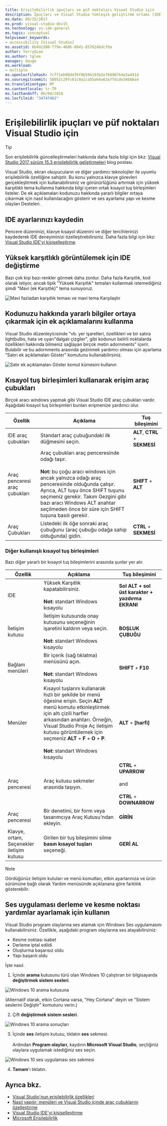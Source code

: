 ```yaml
---
title: Erişilebilirlik ipuçları ve püf noktaları Visual Studio için
description: İpuçları ve Visual Studio tümleşik geliştirme ortamı (IDE) kullanmak, herkes için daha erişilebilir hale gelmesine yardımcı olabilecek öneriler hakkında daha fazla engelli kişiler de dahil olmak üzere öğrenin.
ms.date: 09/15/2017
ms.prod: visual-studio-dev15
ms.technology: vs-ide-general
ms.topic: conceptual
helpviewer_keywords:
- accessibility [Visual Studio]
ms.assetid: 6b491d88-f79e-4686-8841-857624bdcfda
author: TerryGLee
ms.author: tglee
manager: douge
ms.workload:
- multiple
ms.openlocfilehash: 7cff1eb98dd76f8b594193b2e768987b4e2a441d
ms.sourcegitcommit: 58052c29fc61c9a1ca55a64a63a7fdcde34668a4
ms.translationtype: MT
ms.contentlocale: tr-TR
ms.lasthandoff: 06/04/2018
ms.locfileid: "34747462"
---
```

# <a name="accessibility-tips-and-tricks-for-visual-studio"></a>Erişilebilirlik ipuçları ve püf noktaları Visual Studio için

> [!TIP]
> Son erişilebilirlik güncelleştirmeleri hakkında daha fazla bilgi için bkz: [Visual Studio 2017 sürüm 15.3 erişilebilirlik geliştirmeleri](https://blogs.msdn.microsoft.com/visualstudio/2017/08/14/accessibility-improvements-in-visual-studio-2017-version-15-3/) blog postası.

Visual Studio, ekran okuyucuların ve diğer yardımcı teknolojiler ile uyumlu erişilebilirlik özelliğine sahiptir. Bu konu yalnızca klavye görevleri gerçekleştirmek için kullanabilirsiniz ve görünürlüğünü artırmak için yüksek karşıtlıklı tema kullanma hakkında bilgi içeren ortak kısayol tuş birleşimleri listeler. De ek açıklamaları kodunuzu hakkında yararlı bilgiler ortaya çıkarmak için nasıl kullanılacağını gösterir ve ses ayarlama yapı ve kesme olayları Desteleri.

## <a name="save-your-ide-settings"></a>IDE ayarlarınızı kaydedin

 Pencere düzeninizi, klavye kısayol düzenini ve diğer tercihlerinizi kaydederek IDE deneyiminizi özelleştirebilirsiniz. Daha fazla bilgi için bkz: [Visual Studio IDE'yi kişiselleştirme](../../ide/personalizing-the-visual-studio-ide.md).

## <a name="modify-your-ide-for-high-contrast-viewing"></a>Yüksek karşıtlıklı görüntülemek için IDE değiştirme

Bazı çok kişi bazı renkler görmek daha zordur. Daha fazla Karşıtlık, kod olarak istiyor, ancak tipik "Yüksek Karşıtlık" temaları kullanmak istemediğiniz şimdi "Mavi (ek Karşıtlık)" tema sunuyoruz.

  ![Mavi fazladan karşıtlık teması ve mavi tema Karşılaştır](media/blue-extra-contrast-theme.png)

## <a name="use-annotations-to-reveal-useful-information-about-your-code"></a>Kodunuzu hakkında yararlı bilgiler ortaya çıkarmak için ek açıklamalarını kullanma

Visual Studio düzenleyicisinde "vb. yer işaretleri, özellikleri ve bir satıra lightbulbs, hata ve uyarı"dalgalı çizgiler", gibi kodunun belirli noktalarda özellikleri hakkında bilmeniz sağlayan birçok metin adornments" içerir. Bulabilir ve bu adornments arasında gezinmek yardımcı olması için ayarlama "Satırı ek açıklamaları Göster" komutunu kullanabilirsiniz.

  ![Satır ek açıklamaları Göster komut kümesini kullanın](media/show-line-annotations-command-set.png)

## <a name="access-toolbars-by-using-shortcut-key-combinations"></a>Kısayol tuş birleşimleri kullanarak erişim araç çubukları

Birçok aracı windows yapmak gibi Visual Studio IDE araç çubukları vardır. Aşağıdaki kısayol tuş birleşimleri bunları erişmenize yardımcı olur.

|Özellik|Açıklama|Tuş bileşimini|
|-------------|-----------------|---------------------|
|IDE araç çubukları|Standart araç çubuğundaki ilk düğmesini seçin.|**ALT**, **CTRL** + **SEKMESİ**|
|Araç penceresi araç çubukları|Araç çubukları araç penceresinde odağı taşır. <br> <br> **Not:** bu çoğu aracı windows için ancak yalnızca odağı araç penceresinde olduğunda çalışır. Ayrıca, ALT tuşu önce SHIFT tuşunu seçmeniz gerekir. Takım Gezgini gibi bazı aracı Windows ALT anahtar seçilmeden önce bir süre için SHIFT tuşuna basılı gerekir.|**SHIFT** + **ALT**|
|Araç Çubukları|Listedeki ilk öğe sonraki araç çubuğunu (araç çubuğu odağa sahip olduğunda) gidin.|**CTRL** + **SEKMESİ**|

### <a name="other-useful-shortcut-key-combinations"></a>Diğer kullanışlı kısayol tuş birleşimleri

Bazı diğer yararlı bir kısayol tuş bileşimlerini arasında şunlar yer alır.

|Özellik|Açıklama|Tuş bileşimini|
|-------------|-----------------|---------------------|
|IDE|Yüksek Karşıtlık kapatabilirsiniz. <br> <br> **Not:** standart Windows kısayolu|**Sol ALT + sol üst karakter + yazdırma EKRANI**|
|İletişim kutusu|İletişim kutusunda onay kutusunu seçeneğinin işaretini kaldırın veya seçin. <br> <br> **Not:** standart Windows kısayolu|**BOŞLUK ÇUBUĞU**|
|Bağlam menüleri|Bir içerik (sağ tıklatma) menüsünü açın. <br> <br> **Not:** standart Windows kısayolu|**SHIFT** + **F10**|
|Menüler|Kısayol tuşlarını kullanarak hızlı bir şekilde bir menü öğesine erişin. Seçin **ALT** menü komutu etkinleştirmek için altı çizili harfler arkasından anahtarı. Örneğin, Visual Studio Proje Aç iletişim kutusu görüntülemek için seçmeniz **ALT** + **F** + **O**  +  **P**.  <br><br> **Not:** standart Windows kısayolu|**ALT** + **[harfi]**|
|Araç penceresi|Araç kutusu sekmeler arasında taşıyın.|**CTRL** + **UPARROW**<br /><br /> and<br /><br /> **CTRL** + **DOWNARROW**|
|Araç penceresi|Bir denetimi, bir form veya tasarımcıya Araç Kutusu'ndan ekleyin.|**GİRİN**|
|Klavye, ortam, Seçenekler iletişim kutusu|Girilen bir tuş bileşimini silme **basın kısayol tuşları** seçeneği.|**GERİ AL**|

> [!NOTE]
> Gördüğünüz iletişim kutuları ve menü komutları, etkin ayarlarınıza ve ürün sürümüne bağlı olarak Yardım menüsünde açıklanana göre farklılık gösterebilir.

## <a name="use-the-sound-applet-to-set-build-and-breakpoint-cues"></a>Ses uygulaması derleme ve kesme noktası yardımlar ayarlamak için kullanın

Visual Studio program olaylarına ses atamak için Windows Ses uygulamasını kullanabilirsiniz. Özellikle, aşağıdaki program olaylarına ses atayabilirsiniz:

 * Kesme noktası isabet
 * Derleme iptal edildi
 * Oluşturma başarısız oldu
 * Yapı başarılı oldu

İşte nasıl.

1. İçinde **arama** kutusunu türü olan Windows 10 çalıştıran bir bilgisayarda **değiştirmek sistem sesleri**.

  ![Windows 10 arama kutusuna](media/type-here-to-search.png)

  (Alternatif olarak, etkin Cortana varsa, "Hey Cortana" deyin ve "Sistem seslerini Değiştir" komutunu verin.)

2. Çift **değiştirmek sistem sesleri**.

  ![Windows 10 arama sonuçları](media/change-system-sounds.png)

3. İçinde **ses** iletişim kutusu, tıklatın **ses** sekmesi. <br><br>
 Ardından **Program olayları**, kaydırın **Microsoft Visual Studio**, seçtiğiniz olaylara uygulamak istediğiniz ses seçin.

  ![Windows 10 ses uygulaması ses sekmesi](media/sound-applet.png)

4. **Tamam**'ı tıklatın.

## <a name="see-also"></a>Ayrıca bkz.

* [Visual Studio'nun erişilebilirlik özellikleri](../../ide/reference/accessibility-features-of-visual-studio.md)
* [Nasıl yapılır: menüleri ve Visual Studio içinde araç çubuklarını özelleştirme](../../ide/how-to-customize-menus-and-toolbars-in-visual-studio.md)
* [Visual Studio IDE'yi kişiselleştirme](../../ide/personalizing-the-visual-studio-ide.md)
* [Microsoft Erişilebilirlik](https://www.microsoft.com/Accessibility)
